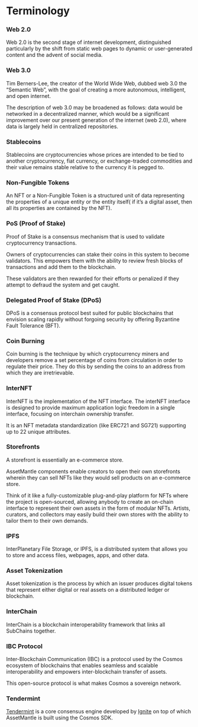 # Terminology

### **Web 2.0**

Web 2.0 is the second stage of internet development, distinguished particularly by the shift from static web pages to dynamic or user-generated content and the advent of social media.

### **Web 3.0**

Tim Berners-Lee, the creator of the World Wide Web, dubbed web 3.0 the “Semantic Web”, with the goal of creating a more autonomous, intelligent, and open internet.

The description of web 3.0 may be broadened as follows: data would be networked in a decentralized manner, which would be a significant improvement over our present generation of the internet (web 2.0), where data is largely held in centralized repositories.

### **Stablecoins**

Stablecoins are cryptocurrencies whose prices are intended to be tied to another cryptocurrency, fiat currency, or exchange-traded commodities and their value remains stable relative to the currency it is pegged to.

### **Non-Fungible Tokens**

An NFT or a Non-Fungible Token is a structured unit of data representing the properties of a unique entity or the entity itself( if it’s a digital asset, then all its properties are contained by the NFT).

### **PoS (Proof of Stake)**

Proof of Stake is a consensus mechanism that is used to validate cryptocurrency transactions.

Owners of cryptocurrencies can stake their coins in this system to become validators. This empowers them with the ability to review fresh blocks of transactions and add them to the blockchain.

These validators are then rewarded for their efforts or penalized if they attempt to defraud the system and get caught.

### Delegated Proof of Stake (DPoS)

DPoS is a consensus protocol best suited for public blockchains that envision scaling rapidly without forgoing security by offering Byzantine Fault Tolerance (BFT).

### **Coin Burning**

Coin burning is the technique by which cryptocurrency miners and developers remove a set percentage of coins from circulation in order to regulate their price. They do this by sending the coins to an address from which they are irretrievable.

### I**nterNFT**

InterNFT is the implementation of the NFT interface. The interNFT interface is designed to provide maximum application logic freedom in a single interface, focusing on interchain ownership transfer.

It is an NFT metadata standardization (like ERC721 and SG721) supporting up to 22 unique attributes.

### **Storefronts**

A storefront is essentially an e-commerce store.

AssetMantle components enable creators to open their own storefronts wherein they can sell NFTs like they would sell products on an e-commerce store.

Think of it like a fully-customizable plug-and-play platform for NFTs where the project is open-sourced, allowing anybody to create an on-chain interface to represent their own assets in the form of modular NFTs. Artists, curators, and collectors may easily build their own stores with the ability to tailor them to their own demands.

### **IPFS**

InterPlanetary File Storage, or IPFS, is a distributed system that allows you to store and access files, webpages, apps, and other data.

### **Asset Tokenization**

Asset tokenization is the process by which an issuer produces digital tokens that represent either digital or real assets on a distributed ledger or blockchain.

### **InterChain**

InterChain is a blockchain interoperability framework that links all SubChains together.

### IBC Protocol

Inter-Blockchain Communication (IBC) is a protocol used by the Cosmos ecosystem of blockchains that enables seamless and scalable interoperability and empowers inter-blockchain transfer of assets.

This open-source protocol is what makes Cosmos a sovereign network.

### Tendermint

[Tendermint](https://docs.tendermint.com/) is a core consensus engine developed by [Ignite](https://ignt.com/) on top of which AssetMantle is built using the Cosmos SDK.